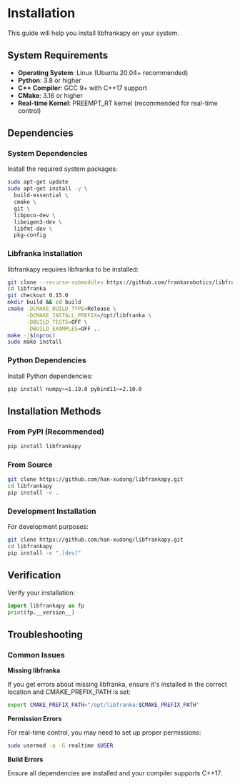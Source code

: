# Installation

This guide will help you install libfrankapy on your system.

## System Requirements

- **Operating System**: Linux (Ubuntu 20.04+ recommended)
- **Python**: 3.8 or higher
- **C++ Compiler**: GCC 9+ with C++17 support
- **CMake**: 3.16 or higher
- **Real-time Kernel**: PREEMPT_RT kernel (recommended for real-time control)

## Dependencies

### System Dependencies

Install the required system packages:

```bash
sudo apt-get update
sudo apt-get install -y \
  build-essential \
  cmake \
  git \
  libpoco-dev \
  libeigen3-dev \
  libfmt-dev \
  pkg-config
```

### Libfranka Installation

libfrankapy requires libfranka to be installed:

```bash
git clone --recurse-submodules https://github.com/frankarobotics/libfranka.git
cd libfranka
git checkout 0.15.0
mkdir build && cd build
cmake -DCMAKE_BUILD_TYPE=Release \
      -DCMAKE_INSTALL_PREFIX=/opt/libfranka \
      -DBUILD_TESTS=OFF \
      -DBUILD_EXAMPLES=OFF ..
make -j$(nproc)
sudo make install
```

### Python Dependencies

Install Python dependencies:

```bash
pip install numpy>=1.19.0 pybind11>=2.10.0
```

## Installation Methods

### From PyPI (Recommended)

```bash
pip install libfrankapy
```

### From Source

```bash
git clone https://github.com/han-xudong/libfrankapy.git
cd libfrankapy
pip install -e .
```

### Development Installation

For development purposes:

```bash
git clone https://github.com/han-xudong/libfrankapy.git
cd libfrankapy
pip install -e ".[dev]"
```

## Verification

Verify your installation:

```python
import libfrankapy as fp
print(fp.__version__)
```

## Troubleshooting

### Common Issues

**Missing libfranka**

If you get errors about missing libfranka, ensure it's installed in the correct location and CMAKE_PREFIX_PATH is set:

```bash
export CMAKE_PREFIX_PATH="/opt/libfranka:$CMAKE_PREFIX_PATH"
```

**Permission Errors**

For real-time control, you may need to set up proper permissions:

```bash
sudo usermod -a -G realtime $USER
```

**Build Errors**

Ensure all dependencies are installed and your compiler supports C++17.
